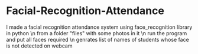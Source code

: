 # Facial-Recognition-Attendance
I made a facial recognition attendance system using face_recognition library in python
\n
from a folder "files" with some photos in it
\n
run the program and put all faces required
\n
genrates list of names of students whose face is not detected on webcam
